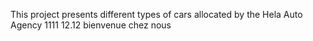This project presents different types of cars allocated by the Hela Auto Agency
1111
12.12 bienvenue chez nous
